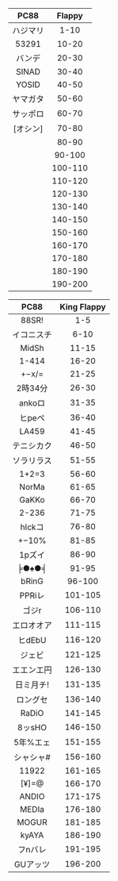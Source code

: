 

| PC88 | Flappy |
| :---: | :---: |
| ハジマリ	| 1-10 |
| 53291		| 10-20 |
| バンデ	 | 20-30 |
| SINAD		| 30-40 |
| YOSID		| 40-50 |
| ヤマガタ	| 50-60 |
| サッポロ	| 60-70 |
| [オシン]	| 70-80 |
|		| 80-90 |
|		| 90-100 |
|		| 100-110 |
|		| 110-120 |
|		| 120-130 |
|		| 130-140 |
|		| 140-150 |
|		| 150-160 |
|		| 160-170 |
|		| 170-180 |
|		| 180-190 |
|		| 190-200 |

| PC88  | King Flappy |
| :---: | :---: |
| 88SR!		| 1-5 |
| イコニスチ	| 6-10 |
| MidSh		| 11-15 |
| 1-414		| 16-20 |
| +−x/=		| 21-25 |
| 2時34分	| 26-30 |
| ankoロ	| 31-35 |
| ヒpeペ	| 36-40 |
| LA459		| 41-45 |
| テニシカク	| 46-50 |
| ソラリラス	| 51-55 |
| 1+2=3		| 56-60 |
| NorMa		| 61-65 |
| GaKKo		| 66-70 |
| 2-236		| 71-75 |
| hIckコ	| 76-80 |
| +−10%		| 81-85 |
| 1pズイ	| 86-90 |
| ╞●♠●╡		| 91-95 |
| bRinG		| 96-100 |
| PPRiレ	| 101-105 |
| ゴジr		| 106-110 |
| エロオオア 	| 111-115 |
| ヒdEbU	| 116-120 |
| ジェビ	| 121-125 |
| エエンエ円	| 126-130 |
| 日ミ月チ!	| 131-135 |
| ロングセ	| 136-140 |
| RaDiO		| 141-145 |
| 8ッsHO	| 146-150 |
| 5年%エェ	| 151-155 |
| シャシャ#	| 156-160 |
| 11922		| 161-165 |
| [¥]=@		| 166-170 |
| ANDIO		| 171-175 |
| MEDIa		| 176-180 |
| MOGUR		| 181-185 |
| kyAYA		| 186-190 |
| フnバレ 	| 191-195 |
| GUアッツ	| 196-200 |

